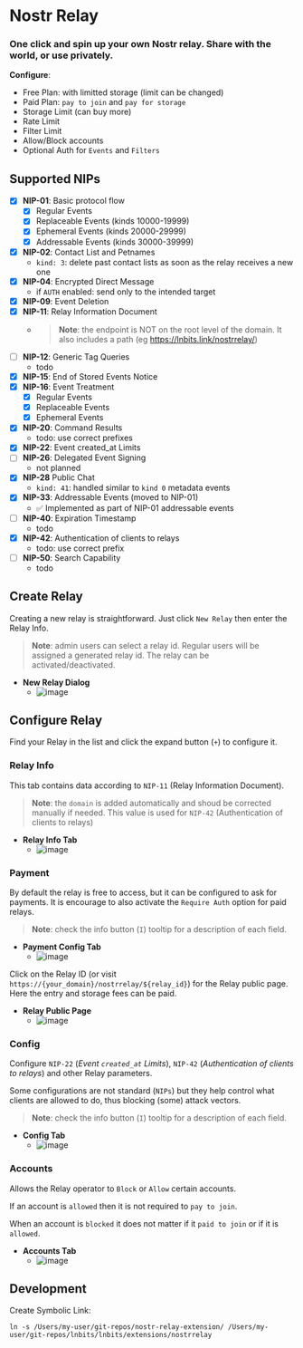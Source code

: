 # Nostr Relay

### One click and spin up your own Nostr relay. Share with the world, or use privately.

**Configure**:

- Free Plan: with limitted storage (limit can be changed)
- Paid Plan: `pay to join` and `pay for storage`
- Storage Limit (can buy more)
- Rate Limit
- Filter Limit
- Allow/Block accounts
- Optional Auth for `Events` and `Filters`

## Supported NIPs

- [x] **NIP-01**: Basic protocol flow
  - [x] Regular Events
  - [x] Replaceable Events (kinds 10000-19999)
  - [x] Ephemeral Events (kinds 20000-29999)
  - [x] Addressable Events (kinds 30000-39999)
- [x] **NIP-02**: Contact List and Petnames
  - `kind: 3`: delete past contact lists as soon as the relay receives a new one
- [x] **NIP-04**: Encrypted Direct Message
  - if `AUTH` enabled: send only to the intended target
- [x] **NIP-09**: Event Deletion
- [x] **NIP-11**: Relay Information Document
  - > **Note**: the endpoint is NOT on the root level of the domain. It also includes a path (eg https://lnbits.link/nostrrelay/)
- [ ] **NIP-12**: Generic Tag Queries
  - todo
- [x] **NIP-15**: End of Stored Events Notice
- [x] **NIP-16**: Event Treatment
  - [x] Regular Events
  - [x] Replaceable Events
  - [x] Ephemeral Events
- [x] **NIP-20**: Command Results
  - todo: use correct prefixes
- [x] **NIP-22**: Event created_at Limits
- [ ] **NIP-26**: Delegated Event Signing
  - not planned
- [x] **NIP-28** Public Chat
  - `kind: 41`: handled similar to `kind 0` metadata events
- [x] **NIP-33**: Addressable Events (moved to NIP-01)
  - ✅ Implemented as part of NIP-01 addressable events
- [ ] **NIP-40**: Expiration Timestamp
  - todo
- [x] **NIP-42**: Authentication of clients to relays
  - todo: use correct prefix
- [ ] **NIP-50**: Search Capability
  - todo

## Create Relay

Creating a new relay is straightforward. Just click `New Relay` then enter the Relay Info.

> **Note**: admin users can select a relay id. Regular users will be assigned a generated relay id.
> The relay can be activated/deactivated.

- **New Relay Dialog**
  - ![image](https://user-images.githubusercontent.com/2951406/219601417-9292d5b9-d96c-4ff6-a6fd-6c8b37b9872d.png)

## Configure Relay

Find your Relay in the list and click the expand button (`+`) to configure it.

### Relay Info

This tab contains data according to `NIP-11` (Relay Information Document).

> **Note**: the `domain` is added automatically and shoud be corrected manually if needed. This value is used for `NIP-42` (Authentication of clients to relays)

- **Relay Info Tab**
  - ![image](https://user-images.githubusercontent.com/2951406/219601945-f3987de0-ed0c-48d5-b31e-44d8356cfa9a.png)

### Payment

By default the relay is free to access, but it can be configured to ask for payments.
It is encourage to also activate the `Require Auth` option for paid relays.

> **Note**: check the info button (`I`) tooltip for a description of each field.

- **Payment Config Tab**
  - ![image](https://user-images.githubusercontent.com/2951406/219609779-1513ad00-e816-4b4f-8e1e-459e5e1c586f.png)

Click on the Relay ID (or visit `https://{your_domain}/nostrrelay/${relay_id}`) for the Relay public page.
Here the entry and storage fees can be paid.

- **Relay Public Page**
  - ![image](https://user-images.githubusercontent.com/2951406/219610594-ec2984ca-2c09-4187-91c3-96a25e8b5722.png)

### Config

Configure `NIP-22` (_Event `created_at` Limits_), `NIP-42` (_Authentication of clients to relays_) and other Relay parameters.

Some configurations are not standard (`NIPs`) but they help control what clients are allowed to do, thus blocking (some) attack vectors.

> **Note**: check the info button (`I`) tooltip for a description of each field.

- **Config Tab**
  - ![image](https://user-images.githubusercontent.com/2951406/219611794-57066899-5bc3-4439-ad98-af6fd4130ee9.png)

### Accounts

Allows the Relay operator to `Block` or `Allow` certain accounts.

If an account is `allowed` then it is not required to `pay to join`.

When an account is `blocked` it does not matter if it `paid to join` or if it is `allowed`.

- **Accounts Tab**
  - ![image](https://user-images.githubusercontent.com/2951406/219615500-8ca98580-dc3d-4163-b321-ae9279d47a98.png)

## Development

Create Symbolic Link:

```
ln -s /Users/my-user/git-repos/nostr-relay-extension/ /Users/my-user/git-repos/lnbits/lnbits/extensions/nostrrelay
```

